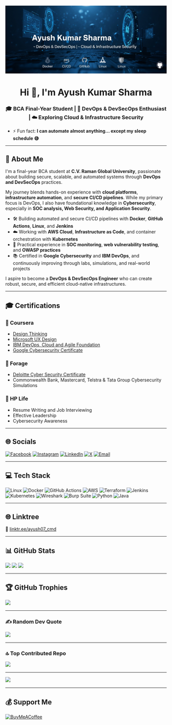 ![logo](https://github.com/Ayush-Oops-07/Ayush-Oops-07/blob/main/Github.png)

<h1 align="center">Hi 👋, I'm Ayush Kumar Sharma</h1>
<h3 align="center">🎓 BCA Final-Year Student | 🚀 DevOps & DevSecOps Enthusiast | ☁️ Exploring Cloud & Infrastructure Security</h3>

- ⚡ Fun fact: **I can automate almost anything... except my sleep schedule 😅**

---

## 💫 About Me

I'm a final-year BCA student at **C.V. Raman Global University**, passionate about building secure, scalable, and automated systems through **DevOps and DevSecOps** practices.

My journey blends hands-on experience with **cloud platforms**, **infrastructure automation**, and **secure CI/CD pipelines**. While my primary focus is DevOps, I also have foundational knowledge in **Cybersecurity**, especially in **SOC analysis, Web Security, and Application Security**.

- 🛠 Building automated and secure CI/CD pipelines with **Docker**, **GitHub Actions**, **Linux**, and **Jenkins**
- ☁️ Working with **AWS Cloud**, **Infrastructure as Code**, and container orchestration with **Kubernetes**
- 🔐 Practical experience in **SOC monitoring**, **web vulnerability testing**, and **OWASP practices**
- 📚 Certified in **Google Cybersecurity** and **IBM DevOps**, and continuously improving through labs, simulations, and real-world projects

I aspire to become a **DevOps & DevSecOps Engineer** who can create robust, secure, and efficient cloud-native infrastructures.

---

## 🎓 Certifications

### 🧠 Coursera
- [Design Thinking](https://coursera.org/share/8de04e8095d40d0efa625bfe98a36fd1)
- [Microsoft UX Design](https://coursera.org/share/263f5b2f2fd9fea3b4801226757a9781)
- [IBM DevOps, Cloud and Agile Foundation](https://coursera.org/share/5318b8708ba123ddd229b157991175db)
- [Google Cybersecurity Certificate](#)

### 🧪 Forage
- [Deloitte Cyber Security Certificate](https://www.theforage.com/simulations/deloitte-au/cyber-c1e3)
- Commonwealth Bank, Mastercard, Telstra & Tata Group Cybersecurity Simulations

### 🧰 HP Life
- Resume Writing and Job Interviewing
- Effective Leadership
- Cybersecurity Awareness

---

## 🌐 Socials

[![Facebook](https://img.shields.io/badge/Facebook-%231877F2.svg?logo=Facebook&logoColor=white)](https://www.facebook.com/share/16UBsX2y9B/)
[![Instagram](https://img.shields.io/badge/Instagram-%23E4405F.svg?logo=Instagram&logoColor=white)](https://www.instagram.com/_banku_07_)
[![LinkedIn](https://img.shields.io/badge/LinkedIn-%230077B5.svg?logo=linkedin&logoColor=white)](https://www.linkedin.com/in/ayush-oops)
[![X](https://img.shields.io/badge/X-black.svg?logo=X&logoColor=white)](https://x.com/__banku__07)
[![Email](https://img.shields.io/badge/Email-D14836?logo=gmail&logoColor=white)](mailto:starksystem07@gmail.com)

---

## 💻 Tech Stack

![Linux](https://img.shields.io/badge/linux-%23FCC624.svg?style=for-the-badge&logo=linux&logoColor=black)
![Docker](https://img.shields.io/badge/docker-%230db7ed.svg?style=for-the-badge&logo=docker&logoColor=white)
![GitHub Actions](https://img.shields.io/badge/github%20actions-%232671E5.svg?style=for-the-badge&logo=githubactions&logoColor=white)
![AWS](https://img.shields.io/badge/AWS-%23FF9900.svg?style=for-the-badge&logo=amazon-aws&logoColor=white)
![Terraform](https://img.shields.io/badge/Terraform-%235835CC.svg?style=for-the-badge&logo=terraform&logoColor=white)
![Jenkins](https://img.shields.io/badge/jenkins-%232C5263.svg?style=for-the-badge&logo=jenkins&logoColor=white)
![Kubernetes](https://img.shields.io/badge/Kubernetes-326CE5.svg?style=for-the-badge&logo=kubernetes&logoColor=white)
![Wireshark](https://img.shields.io/badge/Wireshark-1679A7?style=for-the-badge&logo=wireshark&logoColor=white)
![Burp Suite](https://img.shields.io/badge/Burp%20Suite-F68B1E?style=for-the-badge&logoColor=white)
![Python](https://img.shields.io/badge/python-3670A0?style=for-the-badge&logo=python&logoColor=ffdd54)
![Java](https://img.shields.io/badge/java-%23ED8B00.svg?style=for-the-badge&logo=openjdk&logoColor=white)

---

## 🌐 Linktree
🔗 [linktr.ee/ayush07_cmd](https://linktr.ee/ayush07_cmd)

---

## 📊 GitHub Stats

![](https://github-readme-stats.vercel.app/api?username=Ayush-07-cmd&theme=dark&hide_border=false)
![](https://nirzak-streak-stats.vercel.app/?user=Ayush-07-cmd&theme=dark)
![](https://github-readme-stats.vercel.app/api/top-langs/?username=Ayush-07-cmd&theme=dark&layout=compact)

---

## 🏆 GitHub Trophies

![](https://github-profile-trophy.vercel.app/?username=Ayush-07-cmd&theme=radical&no-frame=false&no-bg=true&margin-w=4)

---

### ✍️ Random Dev Quote
![](https://quotes-github-readme.vercel.app/api?type=horizontal&theme=radical)

---

### 🔝 Top Contributed Repo
![](https://github-contributor-stats.vercel.app/api?username=Ayush-07-cmd&limit=5&theme=dark&combine_all_yearly_contributions=true)

---

[![](https://visitcount.itsvg.in/api?id=Ayush-07-cmd&icon=0&color=0)](https://visitcount.itsvg.in)

---

## 💰 Support Me
[![BuyMeACoffee](https://img.shields.io/badge/Buy%20Me%20a%20Coffee-ffdd00?style=for-the-badge&logo=buy-me-a-coffee&logoColor=black)](https://buymeacoffee.com/starksysten)
